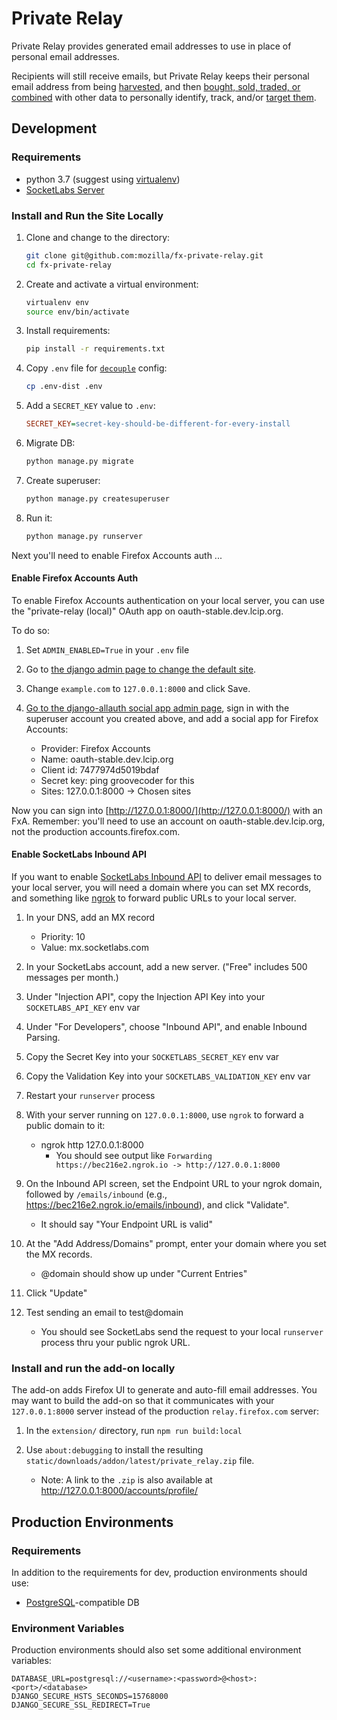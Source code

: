 # Private Relay
Private Relay provides generated email addresses to use in place of personal
email addresses.

Recipients will still receive emails, but Private Relay keeps their personal
email address from being [harvested](https://blog.hubspot.com/marketing/what-is-a-landing-page-ht), 
and then [bought, sold, traded, or combined](https://www.bookyourdata.com/) 
with  other data to personally identify, track, and/or [target
them](https://www.facebook.com/business/help/606443329504150?helpref=faq_content).

## Development
### Requirements
* python 3.7 (suggest using
  [virtualenv](http://docs.python-guide.org/en/latest/dev/virtualenvs/))
* [SocketLabs Server](https://www.socketlabs.com/signup/)

### Install and Run the Site Locally
1. Clone and change to the directory:

    ```sh
    git clone git@github.com:mozilla/fx-private-relay.git
    cd fx-private-relay
    ```

2. Create and activate a virtual environment:

    ```sh
    virtualenv env
    source env/bin/activate
    ```

3. Install requirements:

    ```sh
    pip install -r requirements.txt
    ```

4. Copy `.env` file for
   [`decouple`](https://pypi.python.org/pypi/python-decouple) config:

    ```sh
    cp .env-dist .env
    ```

5. Add a `SECRET_KEY` value to `.env`:

    ```ini
    SECRET_KEY=secret-key-should-be-different-for-every-install
    ```

6. Migrate DB:

    ```sh
    python manage.py migrate
    ```

7. Create superuser:

    ```sh
    python manage.py createsuperuser
    ```

8. Run it:

    ```sh
    python manage.py runserver
    ```

Next you'll need to enable Firefox Accounts auth ...

#### Enable Firefox Accounts Auth
To enable Firefox Accounts authentication on your local server, you can use the
"private-relay (local)" OAuth app on oauth-stable.dev.lcip.org.

To do so:

1. Set `ADMIN_ENABLED=True` in your `.env` file

2. Go to [the django admin page to change the default
   site](http://127.0.0.1:8000/admin/sites/site/1/change/).

3. Change `example.com` to `127.0.0.1:8000` and click Save.

4. [Go to the django-allauth social app admin
page](http://127.0.0.1:8000/admin/socialaccount/socialapp/), sign in with the
superuser account you created above, and add a social app for Firefox Accounts:

   * Provider: Firefox Accounts
   * Name: oauth-stable.dev.lcip.org
   * Client id: 7477974d5019bdaf
   * Secret key: ping groovecoder for this
   * Sites: 127.0.0.1:8000 -> Chosen sites

Now you can sign into [http://127.0.0.1:8000/](http://127.0.0.1:8000/) with an
FxA. Remember: you'll need to use an account on oauth-stable.dev.lcip.org, not
the production accounts.firefox.com.

#### Enable SocketLabs Inbound API

If you want to enable [SocketLabs Inbound
API](https://inbound.docs.socketlabs.com/v1/documentation/introduction) to
deliver email messages to your local server, you will need a domain where you
can set MX records, and something like [ngrok](https://ngrok.com/) to forward
public URLs to your local server.

1. In your DNS, add an MX record
   * Priority: 10
   * Value: mx.socketlabs.com

2. In your SocketLabs account, add a new server. ("Free" includes 500 messages
   per month.)

3. Under "Injection API", copy the Injection API Key into your
   `SOCKETLABS_API_KEY` env var

4. Under "For Developers", choose "Inbound API", and enable Inbound Parsing.

5. Copy the Secret Key into your `SOCKETLABS_SECRET_KEY` env var

6. Copy the Validation Key into your `SOCKETLABS_VALIDATION_KEY` env var

7. Restart your `runserver` process

8. With your server running on `127.0.0.1:8000`, use `ngrok` to forward a
   public domain to it:
   * ngrok http 127.0.0.1:8000
     * You should see output like `Forwarding https://bec216e2.ngrok.io -> http://127.0.0.1:8000`

9. On the Inbound API screen, set the Endpoint URL to your ngrok domain,
   followed by `/emails/inbound`
   (e.g., https://bec216e2.ngrok.io/emails/inbound), and click "Validate".
   * It should say "Your Endpoint URL is valid"

10. At the "Add Address/Domains" prompt, enter your domain where you set the MX
    records.
    * @domain should show up under "Current Entries"

11. Click "Update"

12. Test sending an email to test@domain
    * You should see SocketLabs send the request to your local `runserver`
    process thru your public ngrok URL.


### Install and run the add-on locally

The add-on adds Firefox UI to generate and auto-fill email addresses. You may
want to build the add-on so that it communicates with your `127.0.0.1:8000`
server instead of the production `relay.firefox.com` server:

1. In the `extension/` directory, run `npm run build:local`

2. Use `about:debugging` to install the resulting `static/downloads/addon/latest/private_relay.zip` file.
   * Note: A link to the `.zip` is also available at http://127.0.0.1:8000/accounts/profile/


## Production Environments

### Requirements
In addition to the requirements for dev, production environments should use:

* [PostgreSQL](https://www.postgresql.org/)-compatible DB

### Environment Variables
Production environments should also set some additional environment variables:

```
DATABASE_URL=postgresql://<username>:<password>@<host>:<port>/<database>
DJANGO_SECURE_HSTS_SECONDS=15768000
DJANGO_SECURE_SSL_REDIRECT=True
```
